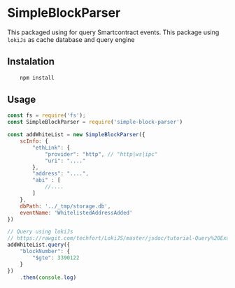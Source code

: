# SimpleBlockParser

This packaged using for query Smartcontract events. This package using `lokiJs` as cache database and query engine

## Instalation

``` sh
    npm install
```

## Usage

``` javascript
const fs = require('fs');
const SimpleBlockParser = require('simple-block-parser')

const addWhiteList = new SimpleBlockParser({
    scInfo: {
        "ethLink": {
            "provider": "http", // "http|ws|ipc"
            "uri": "...."
        },
        "address": "....",
        "abi" : [
            //....
        ]
    },
    dbPath: '../_tmp/storage.db',
    eventName: 'WhitelistedAddressAdded'
})

// Query using lokiJs
// https://rawgit.com/techfort/LokiJS/master/jsdoc/tutorial-Query%20Examples.html
addWhiteList.query({
    "blockNumber": {
        "$gte": 3390122
    }
})
    .then(console.log)

```